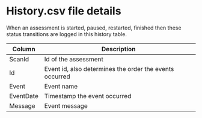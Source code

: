 # History.csv file details

When an assessment is started, paused, restarted, finished then these status transitions are logged in this history table.

Column | Description
-------|------------
ScanId | Id of the assessment
Id | Event id, also determines the order the events occurred
Event | Event name
EventDate | Timestamp the event occurred
Message | Event message
